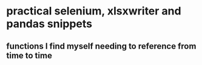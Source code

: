 # practical selenium, xlsxwriter and pandas snippets
## functions I find myself needing to reference from time to time
